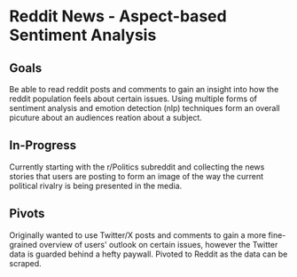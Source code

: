 # Reddit News - Aspect-based Sentiment Analysis
## Goals
Be able to read reddit posts and comments to gain an insight into how the reddit population feels about certain issues.
Using multiple forms of sentiment analysis and emotion detection (nlp) techniques form an overall picuture about an audiences reation about a subject.
## In-Progress
Currently starting with the r/Politics subreddit and collecting the news stories that users are posting to form an image of the way the current political rivalry is being presented in the media.

## Pivots
Originally wanted to use Twitter/X posts and comments to gain a more fine-grained overview of users' outlook on certain issues, however the Twitter data is guarded behind a hefty paywall. Pivoted to Reddit as the data can be scraped.
